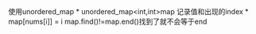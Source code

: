 使用unordered_map
    * unordered_map<int,int>map
记录值和出现的index
    * map[nums[i]] = i
map.find()!=map.end()找到了就不会等于end

